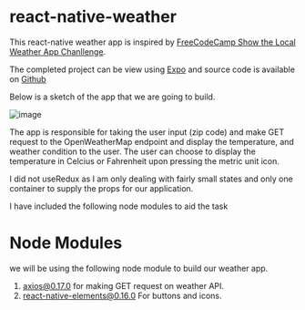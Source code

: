 # react-native-weather
This react-native weather app is inspired by [FreeCodeCamp Show the Local Weather App Chanllenge](https://www.freecodecamp.org/challenges/show-the-local-weather "FreeCodeCamp Show the Local Weather App Challenge").

The completed project can be view using [Expo](https://expo.io/@tomsoup/weather-app "Link to Expo") and source code is available on   [Github](https://github.com/tomsoup/react-native-weather "Github")

Below is a sketch of the app that we are going to build.

![image](https://image.ibb.co/jQUcHb/New_Mockup_1.png)

The app is responsible for taking the user input (zip code) and make GET request to the OpenWeatherMap endpoint and display the temperature, and weather condition to the user.  The user can choose to display the temperature in Celcius or Fahrenheit upon pressing the metric unit icon.

I did not useRedux as I am only dealing with fairly small states and only one container to supply the props for our application.  

I have included the following node modules to aid the task

# Node Modules

we will be using the following node module to build our weather app.
1.   [axios@0.17.0](https://github.com/axios/axios "Axios") for making GET request on weather API.
2.  [react-native-elements@0.16.0](https://github.com/react-native-training/react-native-elements "React Native Element") For buttons and icons.



